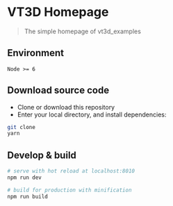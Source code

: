 # VT3D Homepage

> The simple homepage of vt3d_examples

## Environment

`Node >= 6`

## Download source code

 - Clone or download this repository
 - Enter your local directory, and install dependencies:

``` bash
git clone 
yarn
```

## Develop & build

``` bash
# serve with hot reload at localhost:8010
npm run dev

# build for production with minification
npm run build
```
